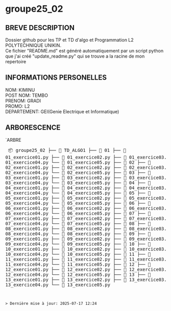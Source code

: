 # groupe25_02<br>
## BREVE DESCRIPTION<br>
Dossier github pour les TP et TD d'algo et Programmation L2 POLYTECHNIQUE UNIKIN.<br>Ce fichier "README.md" est généré automatiquement par un script python que j'ai créé "update_readme.py" qui se trouve a la racine de mon repertoire<br>
## INFORMATIONS PERSONELLES<br>
NOM: KIMINU<br>
POST NOM: TEMBO<br>
PRENOM: GRADI<br>
PROMO: L2<br>
DEPARTEMENT: GEI(Genie Electrique et Informatique)<br>
## ARBORESCENCE<br>
`ARBRE<br><pre>
📦 groupe25_02
├── 📂 TD_ALGO1
    ├── 📂 01
        ├── 📄 01_exercice01.py
        ├── 📄 01_exercice02.py
        ├── 📄 01_exercice03.py
        ├── 📄 01_exercice04.py
        └── 📄 01_exercice05.py
    ├── 📂 02
        ├── 📄 02_exercice01.py
        ├── 📄 02_exercice02.py
        ├── 📄 02_exercice03.py
        ├── 📄 02_exercice04.py
        └── 📄 02_exercice05.py
    ├── 📂 03
        ├── 📄 03_exercice01.py
        ├── 📄 03_exercice02.py
        ├── 📄 03_exercice03.py
        ├── 📄 03_exercice04.py
        └── 📄 03_exercice05.py
    ├── 📂 04
        ├── 📄 04_exercice01.py
        ├── 📄 04_exercice02.py
        ├── 📄 04_exercice03.py
        ├── 📄 04_exercice04.py
        └── 📄 04_exercice05.py
    ├── 📂 05
        ├── 📄 05_exercice01.py
        ├── 📄 05_exercice02.py
        ├── 📄 05_exercice03.py
        ├── 📄 05_exercice04.py
        └── 📄 05_exercice05.py
    ├── 📂 06
        ├── 📄 06_exercice01.py
        ├── 📄 06_exercice02.py
        ├── 📄 06_exercice03.py
        ├── 📄 06_exercice04.py
        └── 📄 06_exercice05.py
    ├── 📂 07
        ├── 📄 07_exercice01.py
        ├── 📄 07_exercice02.py
        ├── 📄 07_exercice03.py
        ├── 📄 07_exercice04.py
        └── 📄 07_exercice05.py
    ├── 📂 08
        ├── 📄 08_exercice01.py
        ├── 📄 08_exercice02.py
        ├── 📄 08_exercice03.py
        ├── 📄 08_exercice04.py
        └── 📄 08_exercice05.py
    ├── 📂 09
        ├── 📄 09_exercice01.py
        ├── 📄 09_exercice02.py
        ├── 📄 09_exercice03.py
        ├── 📄 09_exercice04.py
        └── 📄 09_exercice05.py
    ├── 📂 10
        ├── 📄 10_exercice01.py
        ├── 📄 10_exercice02.py
        ├── 📄 10_exercice03.py
        ├── 📄 10_exercice04.py
        └── 📄 10_exercice05.py
    ├── 📂 11
        ├── 📄 11_exercice01.py
        ├── 📄 11_exercice02.py
        ├── 📄 11_exercice03.py
        ├── 📄 11_exercice04.py
        └── 📄 11_exercice05.py
    ├── 📂 12
        ├── 📄 12_exercice01.py
        ├── 📄 12_exercice02.py
        ├── 📄 12_exercice03.py
        ├── 📄 12_exercice04.py
        └── 📄 12_exercice05.py
    ├── 📂 13
        ├── 📄 13_exercice01.py
        ├── 📄 13_exercice02.py
        ├── 📄 13_exercice03.py
        ├── 📄 13_exercice04.py
        └── 📄 13_exercice05.py<br>
```<br>
> Dernière mise à jour: 2025-07-17 12:24